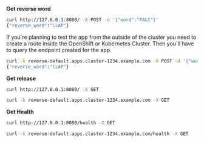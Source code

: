 **Get reverse word**

```sh
curl http://127.0.0.1:8080/ -X POST -d '{"word":"PALC"}'
{"reverse_word":"CLAP"}
```
If you´re planning to test the app from the outside of the cluster you need to create a route inside the OpenShift or Kubernetes Cluster. Then you´ll have to query the endpoint created for the app.

```sh
curl -k reverse-default.apps.cluster-1234.example.com -X POST -d '{"word":"PALC"}'
{"reverse_word":"CLAP"}
```

**Get release**

```sh
curl http://127.0.0.1:8080/ -X GET
```

```sh
curl -k reverse-default.apps.cluster-1234.example.com -X GET
```

**Get Health**

```sh
curl http://127.0.0.1:8080/health -X GET
```

```sh
curl -k reverse-default.apps.cluster-1234.example.com/health -X GET
```
